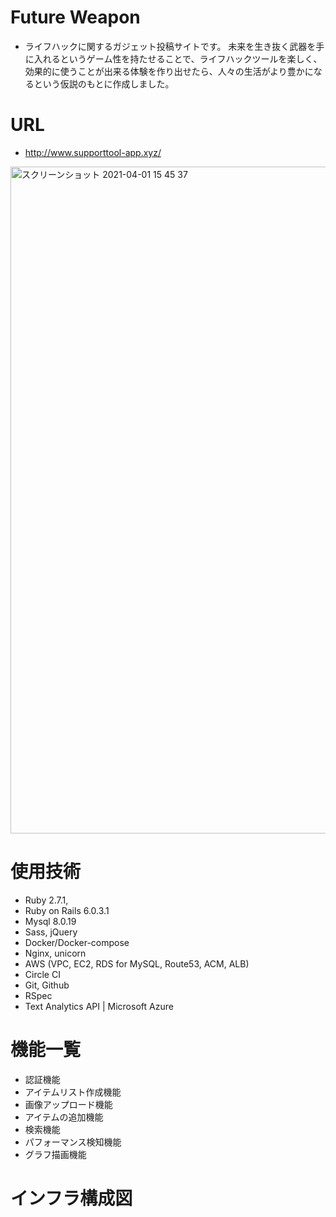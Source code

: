 # Future Weapon
- ライフハックに関するガジェット投稿サイトです。
未来を生き抜く武器を手に入れるというゲーム性を持たせることで、ライフハックツールを楽しく、効果的に使うことが出来る体験を作り出せたら、人々の生活がより豊かになるという仮説のもとに作成しました。

# URL
- http://www.supporttool-app.xyz/

<img width="1067" alt="スクリーンショット 2021-04-01 15 45 37" src="https://user-images.githubusercontent.com/44368100/113254533-ac4e6000-9301-11eb-8042-d44e0390df09.png">

# 使用技術
- Ruby 2.7.1, 
- Ruby on Rails 6.0.3.1
- Mysql 8.0.19
- Sass, jQuery
- Docker/Docker-compose
- Nginx, unicorn
- AWS (VPC, EC2, RDS for MySQL, Route53, ACM, ALB)
- Circle CI
- Git, Github
- RSpec
- Text Analytics API | Microsoft Azure

# 機能一覧
- 認証機能
- アイテムリスト作成機能
- 画像アップロード機能
- アイテムの追加機能
- 検索機能
- パフォーマンス検知機能
- グラフ描画機能

# インフラ構成図





